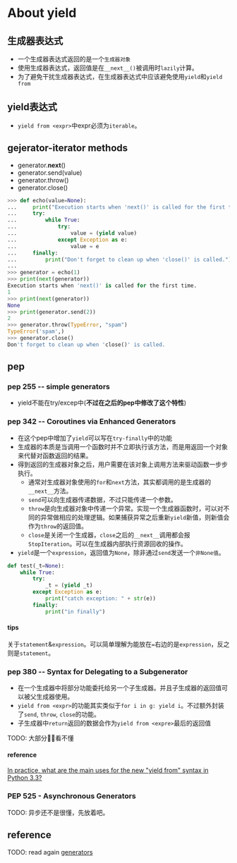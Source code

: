 # About yield

## 生成器表达式
- 一个生成器表达式返回的是一个`生成器对象`
- 使用生成器表达式，返回值是在`__next__()`被调用时`lazily`计算。
- 为了避免干扰生成器表达式，在生成器表达式中应该避免使用`yield`和`yield from`

## yield表达式

- `yield from <expr>`中expr必须为`iterable`。

## gejerator-iterator methods

- generator.__next__()
- generator.send(value)
- generator.throw()
- generator.close()

```py
>>> def echo(value=None):
...     print("Execution starts when 'next()' is called for the first time.")
...     try:
...         while True:
...             try:
...                 value = (yield value)
...             except Exception as e:
...                 value = e
...     finally:
...         print("Don't forget to clean up when 'close()' is called.")
...
>>> generator = echo(1)
>>> print(next(generator))
Execution starts when 'next()' is called for the first time.
1
>>> print(next(generator))
None
>>> print(generator.send(2))
2
>>> generator.throw(TypeError, "spam")
TypeError('spam',)
>>> generator.close()
Don't forget to clean up when 'close()' is called.
```

## pep

### pep 255 -- simple generators
- yield不能在try/excep中(**不过在之后的pep中修改了这个特性**)

### pep 342 -- Coroutines via Enhanced Generators
- 在这个pep中增加了`yield`可以写在`try-finally`中的功能
- 生成器的本质是当调用一个函数时并不立即执行该方法，而是用返回一个对象来代替对函数返回的结果。
- 得到返回的生成器对象之后，用户需要在该对象上调用方法来驱动函数一步步执行。
    - 通常对生成器对象使用的`for`和`next`方法，其实都调用的是生成器的`__next__`方法。
    - `send`可以向生成器传递数据，不过只能传递一个参数。
    - `throw`是向生成器对象中传递一个异常。实现一个生成器函数时，可以对不同的异常做相应的处理逻辑。如果捕获异常之后重新`yield`新值，则新值会作为`throw`的返回值。
    - `close`是关闭一个生成器，`close`之后的`__next__`调用都会报`StopIteration`。可以在生成器内部执行资源回收的操作。
- `yield`是一个`expression`，返回值为`None`，除非通过`send`发送一个`非None值`。

```py
def test(_t=None):
    while True:
        try:
            _t = (yield _t)
        except Exception as e:
            print("catch exception: " + str(e))
        finally:
            print("in finally")
```

#### tips

关于`statement`&`expression`。可以简单理解为能放在`=`右边的是`expression`，反之则是`statement`。

### pep 380 -- Syntax for Delegating to a Subgenerator

- 在一个生成器中将部分功能委托给另一个子生成器。并且子生成器的返回值可以被父生成器使用。
- `yield from <expr>`的功能其实类似于`for i in g: yield i`。不过额外封装了`send`, `throw`, `close`的功能。
- 子生成器中`return`返回的数据会作为`yield from <expre>`最后的返回值

TODO: 大部分看不懂 

#### reference

[In practice, what are the main uses for the new "yield from" syntax in Python 3.3?](https://stackoverflow.com/questions/9708902/in-practice-what-are-the-main-uses-for-the-new-yield-from-syntax-in-python-3)

### PEP 525 - Asynchronous Generators

TODO: 异步还不是很懂，先放着吧。


## reference

TODO: read again
[generators](http://www.dabeaz.com/generators/index.html)